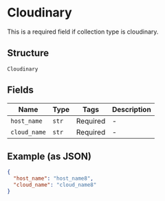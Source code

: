 
# Cloudinary

This is a required field if collection type is cloudinary.

## Structure

`Cloudinary`

## Fields

| Name | Type | Tags | Description |
|  --- | --- | --- | --- |
| `host_name` | `str` | Required | - |
| `cloud_name` | `str` | Required | - |

## Example (as JSON)

```json
{
  "host_name": "host_name8",
  "cloud_name": "cloud_name8"
}
```

